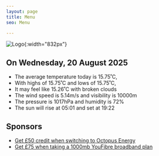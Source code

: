 ```yaml
---
layout: page
title: Menu
seo: Menu

---
```


![Logo](/images/logo.jpg){:width="832px"}

<!-- weather_marker starts -->
## On Wednesday, 20 August 2025

- The average temperature today is 15.75˚C,
- With highs of 15.75˚C and lows of 15.75˚C,
- It may feel like 15.26˚C with broken clouds
- The wind speed is 5.14m/s and visibility is 10000m
- The pressure is 1017hPa and humidity is 72%
- The sun will rise at 05:01 and set at 19:22

<!-- weather_marker ends -->

## Sponsors

- [Get £50 credit when switching to Octopus Energy](https://bit.ly/3oD1nnS)
- [Get £75 when taking a 1000mb YouFibre broadband plan](https://aklam.io/91zWhU?)
